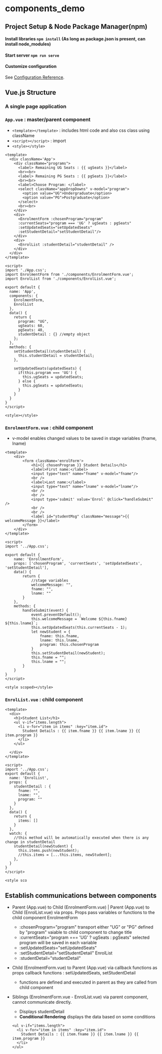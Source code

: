 # components_demo

## Project Setup & Node Package Manager(npm)
#### Install libraries `npm install` (As long as package.json is present, can install node_modules)
#### Start server `npm run serve`
#### Customize configuration
See [Configuration Reference](https://cli.vuejs.org/config/).

## Vue.js Structure
### A single page application
### `App.vue` : master/parent component
- `<template></template>` : includes html code and also css class using className
- `<script></script>` : import
- `<style></style>`

```vue
<template>
  <div className='App'>
    <div className="programs">
      <label> Remaining UG Seats : {{ ugSeats }}</label>
      <br><br>
      <label> Remaining PG Seats : {{ pgSeats }}</label>
      <br><br>
      <label>Choose Program: </label>
      <select className="appDropDowns" v-model="program">
        <option value="UG">Undergraduate</option>
        <option value="PG">Postgraduate</option>
      </select>
      <br><br>
    </div>
    <div>
      <EnrolmentForm :chosenProgram="program" 
      :currentSeats="program === 'UG' ? ugSeats : pgSeats"
      :setUpdatedSeats="setUpdatedSeats"
      :setStudentDetail="setStudentDetail"/>
    </div>
    <div>
      <EnrolList :studentDetail="studentDetail" />
    </div>
  </div>
</template>

<script>
import './App.css';
import EnrolmentForm from './components/EnrolmentForm.vue';
import EnrolList from './components/EnrolList.vue';

export default {
  name: 'App',
  components: {
    EnrolmentForm,
    EnrolList
  },
  data() {
    return {
      program: "UG",
      ugSeats: 60,
      pgSeats: 40,
      studentDetail : {} //empty object
    };
  },
  methods: {
    setStudentDetail(studentDetail) {
      this.studentDetail = studentDetail;
    },

    setUpdatedSeats(updatedSeats) {
      if(this.program === 'UG') {
        this.ugSeats = updatedSeats;
      } else {
        this.pgSeats = updatedSeats;
      }
    }
  }
}
</script>

<style></style>
```

### `EnrolmentForm.vue` : child component
- v-model enables changed values to be saved in stage variables (fname, lname)

```vue
<template>
    <div>
        <form className='enrolForm'>
            <h1>{{ chosenProgram }} Student Details</h1>
            <label>First name:</label>
            <input type="text" name="fname" v-model="fname"/>
            <br />
            <label>Last name:</label>
            <input type="text" name="lname" v-model="lname"/>
            <br />
            <br />
            <input type='submit' value='Enrol' @click="handleSubmit" />
            <br />
            <br />
            <label id="studentMsg" className="message">{{ welcomeMessage }}</label>
        </form>
    </div>
</template>

<script>
import '../App.css';

export default {
    name: 'EnrollmentForm',
    props: ['chosenProgram', 'currentSeats', 'setUpdatedSeats', 'setStudentDetail'],
    data() {
        return {
            //stage variables
            welcomeMessage: "",
            fname: "",
            lname: ""
        }
    },
    methods: {
        handleSubmit(event) {
            event.preventDefault();
            this.welcomeMessage = `Welcome ${this.fname} ${this.lname}`;
            this.setUpdatedSeats(this.currentSeats - 1);
            let newStudent = {
                fname: this.fname,
                lname: this.lname,
                program: this.chosenProgram
            }
            this.setStudentDetail(newStudent);
            this.fname = "";
            this.lname = "";
        }
    }
}
</script>

<style scoped></style>

```

### `EnrolList.vue` : child component
```vue
<template>
  <div>
    <h1>Student List</h1>
    <ul v-if="items.length">
      <li v-for="item in items" :key="item.id"> 
        Student Details : {{ item.fname }} {{ item.lname }} {{ item.program }}
      </li>
    </ul>
    
  </div>
</template>

<script>
import '../App.css';
export default {
  name: 'EnrolList',
  props: {
    studentDetail : {
      fname: "",
      lname: "",
      program: ""
    }
  },
  data() {
    return {
      items: []
    }
  },
  watch: { 
    //this method will be automatically executed when there is any change in studentDetail
    studentDetail(newStudent) {
      this.items.push(newStudent);
      //this.items = [...this.items, newStudent];
    },
  }
}
</script>

<style sco
```

## Establish communications between components

- Parent (App.vue) to Child (EnrolmentForm.vue) | Parent (App.vue) to Child (EnrolList.vue) via props. 
  Props pass variables or functions to the child component
  EnrolmentForm
  - :chosenProgram="program" 
    transport either "UG" or "PG" defined by "program" vaiable to child component to change title
  - :currentSeats="program === 'UG' ? ugSeats : pgSeats" 
    selected program will be saved in each variable
  - :setUpdatedSeats="setUpdatedSeats" 
  - :setStudentDetail="setStudentDetail"
  EnrolList
  - :studentDetail="studentDetail"
  
- Child (EnrolmentForm.vue) to Parent (App.vue) via callback functions as props
  callback functions : setUpdatedSeats, setStudentDetail
  - functions are defined and executed in parent as they are called from child component
 
- Siblings (EnrolmentForm.vue - EnrolList.vue) via parent component, cannot communicate directly.
  - Displays studentDetail
  - **Conditional Rendering** displays the data based on some conditions
  ```vue
  <ul v-if="items.length">
    <li v-for="item in items" :key="item.id">
      Student Details : {{ item.fname }} {{ item.lname }} {{ item.program }}
    </li>
  </ul>
  ```
